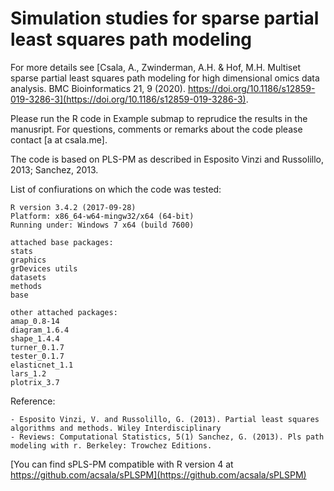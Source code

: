 # Simulation studies for sparse partial least squares path modeling 

For more details see [Csala, A., Zwinderman, A.H. & Hof, M.H. Multiset sparse partial least squares path modeling for high dimensional omics data analysis. BMC Bioinformatics 21, 9 (2020). https://doi.org/10.1186/s12859-019-3286-3](https://doi.org/10.1186/s12859-019-3286-3).

Please run the R code in Example submap to reprudice the results in the manusript. For questions, comments or remarks about the code please contact [a at csala.me].

The code is based on PLS-PM as described in Esposito Vinzi and Russolillo, 2013; Sanchez, 2013.

List of confiurations on which the code was tested:

	R version 3.4.2 (2017-09-28)
	Platform: x86_64-w64-mingw32/x64 (64-bit)
	Running under: Windows 7 x64 (build 7600)

	attached base packages:
	stats     
	graphics  
	grDevices utils     
	datasets  
	methods   
	base     

	other attached packages:
	amap_0.8-14    
	diagram_1.6.4  
	shape_1.4.4    
	turner_0.1.7   
	tester_0.1.7   
	elasticnet_1.1 
	lars_1.2
	plotrix_3.7 


Reference:

 	- Esposito Vinzi, V. and Russolillo, G. (2013). Partial least squares algorithms and methods. Wiley Interdisciplinary
	- Reviews: Computational Statistics, 5(1) Sanchez, G. (2013). Pls path modeling with r. Berkeley: Trowchez Editions.

[You can find sPLS-PM compatible with R version 4 at https://github.com/acsala/sPLSPM](https://github.com/acsala/sPLSPM)
